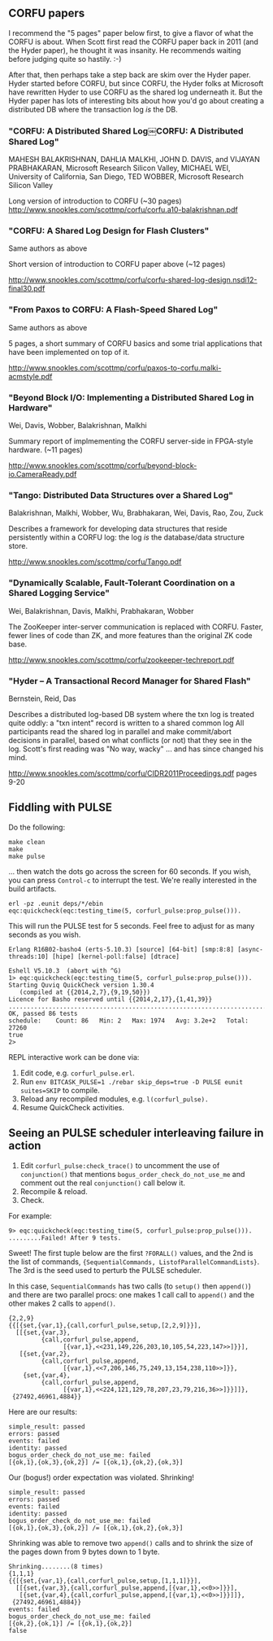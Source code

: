 ## CORFU papers

I recommend the "5 pages" paper below first, to give a flavor of
what the CORFU is about.  When Scott first read the CORFU paper
back in 2011 (and the Hyder paper), he thought it was insanity.
He recommends waiting before judging quite so hastily.  :-)

After that, then perhaps take a step back are skim over the
Hyder paper.  Hyder started before CORFU, but since CORFU, the
Hyder folks at Microsoft have rewritten Hyder to use CORFU as
the shared log underneath it.  But the Hyder paper has lots of
interesting bits about how you'd go about creating a distributed
DB where the transaction log *is* the DB.

### "CORFU: A Distributed Shared Log￼CORFU: A Distributed Shared Log"

MAHESH BALAKRISHNAN, DAHLIA MALKHI, JOHN D. DAVIS, and VIJAYAN
PRABHAKARAN, Microsoft Research Silicon Valley, MICHAEL WEI,
University of California, San Diego, TED WOBBER, Microsoft Research
Silicon Valley

Long version of introduction to CORFU (~30 pages)
http://www.snookles.com/scottmp/corfu/corfu.a10-balakrishnan.pdf

### "CORFU: A Shared Log Design for Flash Clusters"

Same authors as above

Short version of introduction to CORFU paper above (~12 pages)

http://www.snookles.com/scottmp/corfu/corfu-shared-log-design.nsdi12-final30.pdf

### "From Paxos to CORFU: A Flash-Speed Shared Log"

Same authors as above

5 pages, a short summary of CORFU basics and some trial applications
that have been implemented on top of it.

http://www.snookles.com/scottmp/corfu/paxos-to-corfu.malki-acmstyle.pdf

### "Beyond Block I/O: Implementing a Distributed Shared Log in Hardware"

Wei, Davis, Wobber, Balakrishnan, Malkhi

Summary report of implmementing the CORFU server-side in
FPGA-style hardware. (~11 pages)

http://www.snookles.com/scottmp/corfu/beyond-block-io.CameraReady.pdf

### "Tango: Distributed Data Structures over a Shared Log"

Balakrishnan, Malkhi, Wobber, Wu, Brabhakaran, Wei, Davis, Rao, Zou, Zuck

Describes a framework for developing data structures that reside
persistently within a CORFU log: the log *is* the database/data
structure store.

http://www.snookles.com/scottmp/corfu/Tango.pdf

### "Dynamically Scalable, Fault-Tolerant Coordination on a Shared Logging Service"

Wei, Balakrishnan, Davis, Malkhi, Prabhakaran, Wobber

The ZooKeeper inter-server communication is replaced with CORFU.
Faster, fewer lines of code than ZK, and more features than the
original ZK code base.

http://www.snookles.com/scottmp/corfu/zookeeper-techreport.pdf

### "Hyder – A Transactional Record Manager for Shared Flash"

Bernstein, Reid, Das

Describes a distributed log-based DB system where the txn log is
treated quite oddly: a "txn intent" record is written to a
shared common log All participants read the shared log in
parallel and make commit/abort decisions in parallel, based on
what conflicts (or not) that they see in the log.  Scott's first
reading was "No way, wacky" ... and has since changed his mind.

http://www.snookles.com/scottmp/corfu/CIDR2011Proceedings.pdf
pages 9-20



## Fiddling with PULSE

Do the following:

    make clean
    make
    make pulse

... then watch the dots go across the screen for 60 seconds.  If you
wish, you can press `Control-c` to interrupt the test.  We're really
interested in the build artifacts.

    erl -pz .eunit deps/*/ebin
    eqc:quickcheck(eqc:testing_time(5, corfurl_pulse:prop_pulse())).

This will run the PULSE test for 5 seconds.  Feel free to adjust for
as many seconds as you wish.

    Erlang R16B02-basho4 (erts-5.10.3) [source] [64-bit] [smp:8:8] [async-threads:10] [hipe] [kernel-poll:false] [dtrace]
    
    Eshell V5.10.3  (abort with ^G)
    1> eqc:quickcheck(eqc:testing_time(5, corfurl_pulse:prop_pulse())).
    Starting Quviq QuickCheck version 1.30.4
       (compiled at {{2014,2,7},{9,19,50}})
    Licence for Basho reserved until {{2014,2,17},{1,41,39}}
    ......................................................................................
    OK, passed 86 tests
    schedule:    Count: 86   Min: 2   Max: 1974   Avg: 3.2e+2   Total: 27260
    true
    2> 

REPL interactive work can be done via:

1. Edit code, e.g. `corfurl_pulse.erl`.
2. Run `env BITCASK_PULSE=1 ./rebar skip_deps=true -D PULSE eunit suites=SKIP`
to compile.
3. Reload any recompiled modules, e.g. `l(corfurl_pulse).`
4. Resume QuickCheck activities.

## Seeing an PULSE scheduler interleaving failure in action

1. Edit `corfurl_pulse:check_trace()` to uncomment the
   use of `conjunction()` that mentions `bogus_order_check_do_not_use_me`
   and comment out the real `conjunction()` call below it.
2. Recompile & reload.
3. Check.

For example:

    9> eqc:quickcheck(eqc:testing_time(5, corfurl_pulse:prop_pulse())).
    .........Failed! After 9 tests.

Sweet!  The first tuple below are the first `?FORALL()` values,
and the 2nd is the list of commands,
`{SequentialCommands, ListofParallelCommandLists}`.  The 3rd is the
seed used to perturb the PULSE scheduler.

In this case, `SequentialCommands` has two calls (to `setup()` then
`append()`) and there are two parallel procs: one makes 1 call
call to `append()` and the other makes 2 calls to `append()`.

    {2,2,9}
    {{[{set,{var,1},{call,corfurl_pulse,setup,[2,2,9]}}],
      [[{set,{var,3},
             {call,corfurl_pulse,append,
                   [{var,1},<<231,149,226,203,10,105,54,223,147>>]}}],
       [{set,{var,2},
             {call,corfurl_pulse,append,
                   [{var,1},<<7,206,146,75,249,13,154,238,110>>]}},
        {set,{var,4},
             {call,corfurl_pulse,append,
                   [{var,1},<<224,121,129,78,207,23,79,216,36>>]}}]]},
     {27492,46961,4884}}

Here are our results:

    simple_result: passed
    errors: passed
    events: failed
    identity: passed
    bogus_order_check_do_not_use_me: failed
    [{ok,1},{ok,3},{ok,2}] /= [{ok,1},{ok,2},{ok,3}]

Our (bogus!) order expectation was violated.  Shrinking!

    simple_result: passed
    errors: passed
    events: failed
    identity: passed
    bogus_order_check_do_not_use_me: failed
    [{ok,1},{ok,3},{ok,2}] /= [{ok,1},{ok,2},{ok,3}]

Shrinking was able to remove two `append()` calls and to shrink the
size of the pages down from 9 bytes down to 1 byte.

    Shrinking........(8 times)
    {1,1,1}
    {{[{set,{var,1},{call,corfurl_pulse,setup,[1,1,1]}}],
      [[{set,{var,3},{call,corfurl_pulse,append,[{var,1},<<0>>]}}],
       [{set,{var,4},{call,corfurl_pulse,append,[{var,1},<<0>>]}}]]},
     {27492,46961,4884}}
    events: failed
    bogus_order_check_do_not_use_me: failed
    [{ok,2},{ok,1}] /= [{ok,1},{ok,2}]
    false
